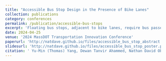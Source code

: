 ```yaml
---
title: "Accessible Bus Stop Design in the Presence of Bike Lanes"
collection: publications
category: conferences
permalink: /publication/accessible-bus-stops
excerpt: 'Floating bus stops, adjacent to bike lanes, require bus passengers to cross the bike lane to board or alight, creating challenges, especially for visually impaired and wheelchair users. This study examined different floating bus stop designs in Greater Boston, analyzing rider behavior and conflicts with bicyclists, and provides design recommendations to improve accessibility and safety.'
date: 2024-04-25
venue: '2024 MassDOT Transportation Innovation Conference'
paperurl: 'http://natdave.github.io/files/accessible_bus_stop_abstract.pdf'
slidesurl: 'http://natdave.github.io/files/accessible_bus_stop_poster.pdf'
citation: ' Yu-Min (Thomas) Yang, Dewan Tanvir Ahammed, Nathan David Obeng-Amoako, Eleni Christofa, Chengbo Ai, Peter Furth (April 2024). &quot;Accessible Bus Stop Design in the Presence of Bike Lanes.&quot; <i>MassDOT Transportation Innovation Conference.</i>: Worcester, MA.'
---
```


